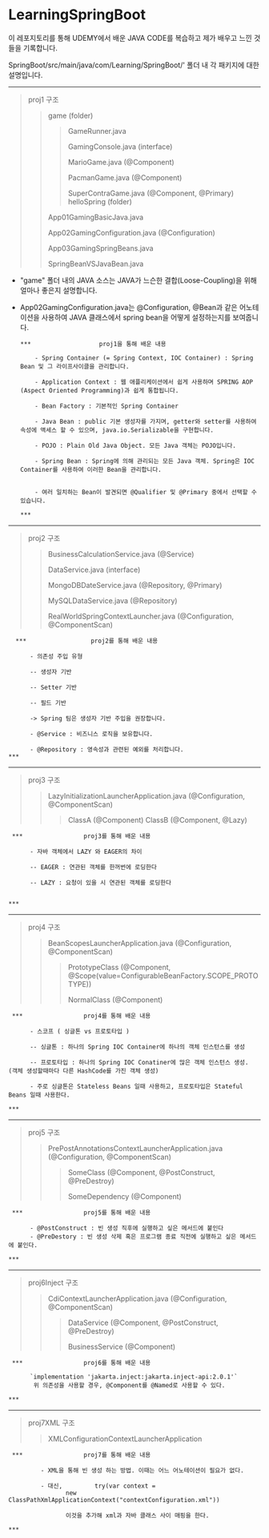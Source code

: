 # LearningSpringBoot

 이 레포지토리를 통해 UDEMY에서 배운 JAVA CODE를 복습하고 제가 배우고 느낀 것들을 기록합니다.

 SpringBoot/src/main/java/com/Learning/SpringBoot/' 폴더 내 각 패키지에 대한 설명입니다.

 
--------------
> proj1 구조
>> game (folder)
>>> GameRunner.java
>>> 
>>> GamingConsole.java (interface)
>>> 
>>> MarioGame.java (@Component)
>>> 
>>> PacmanGame.java  (@Component)
>>> 
>>> SuperContraGame.java (@Component, @Primary)
>> helloSpring (folder)
>>
>> App01GamingBasicJava.java
>>
>> App02GamingConfiguration.java (@Configuration)
>>
>> App03GamingSpringBeans.java
>>
>> SpringBeanVSJavaBean.java
>> 

- "game" 폴더 내의 JAVA 소스는 JAVA가 느슨한 결합(Loose-Coupling)을 위해 얼마나 좋은지 설명합니다.
- App02GamingConfiguration.java는 @Configuration, @Bean과 같은 어노테이션을 사용하여 JAVA 클래스에서 spring bean을 어떻게 설정하는지를 보여줍니다.

      ***                   proj1을 통해 배운 내용
  
          - Spring Container (= Spring Context, IOC Container) : Spring Bean 및 그 라이프사이클을 관리합니다.
  
          - Application Context : 웹 애플리케이션에서 쉽게 사용하며 SPRING AOP (Aspect Oriented Programming)과 쉽게 통합됩니다.
  
          - Bean Factory : 기본적인 Spring Container
  
          - Java Bean : public 기본 생성자를 가지며, getter와 setter를 사용하여 속성에 액세스 할 수 있으며, java.io.Serializable을 구현합니다.
  
          - POJO : Plain Old Java Object. 모든 Java 객체는 POJO입니다.
  
          - Spring Bean : Spring에 의해 관리되는 모든 Java 객체. Spring은 IOC Container를 사용하여 이러한 Bean을 관리합니다.

  
          - 여러 일치하는 Bean이 발견되면 @Qualifier 및 @Primary 중에서 선택할 수 있습니다.
                                                                                                        ***
--------------
> proj2 구조
>> BusinessCalculationService.java (@Service)
>>
>> DataService.java (interface)
>>
>> MongoDBDateService.java (@Repository, @Primary)
>>
>> MySQLDataService.java (@Repository)
>>
>> RealWorldSpringContextLauncher.java (@Configuration, @ComponentScan)
>> 

      ***                  proj2를 통해 배운 내용
  
          - 의존성 주입 유형
      
          -- 생성자 기반
      
          -- Setter 기반
      
          -- 필드 기반
          
          -> Spring 팀은 생성자 기반 주입을 권장합니다.

          - @Service : 비즈니스 로직을 보유합니다. 

          - @Repository : 영속성과 관련된 예외를 처리합니다.                                     ***
                                                                                                        

---------------
                                                                                                        
> proj3 구조
>> LazyInitializationLauncherApplication.java (@Configuration, @ComponentScan)
>>> ClassA (@Component)
>>> ClassB (@Component, @Lazy)

     ***                 proj3를 통해 배운 내용
  
          - 자바 객체에서 LAZY 와 EAGER의 차이
          
          -- EAGER : 연관된 객체를 한꺼번에 로딩한다
          
          -- LAZY : 요청이 있을 시 연관된 객체를 로딩한다
          
                                                                                         ***

---------------


> proj4 구조
>> BeanScopesLauncherApplication.java (@Configuration, @ComponentScan)
>> 
>>> PrototypeClass (@Component, @Scope(value=ConfigurableBeanFactory.SCOPE_PROTOTYPE))
>>> 
>>> NormalClass (@Component)


     ***                 proj4를 통해 배운 내용
  
          - 스코프 ( 싱글톤 vs 프로토타입 )
          
          -- 싱글톤 : 하나의 Spring IOC Container에 하나의 객체 인스턴스를 생성
          
          -- 프로토타입 : 하나의 Spring IOC Conatiner에 많은 객체 인스턴스 생성. (객체 생성할때마다 다른 HashCode를 가진 객체 생성)

          - 주로 싱글톤은 Stateless Beans 일때 사용하고, 프로토타입은 Stateful Beans 일때 사용한다.
                                                                                         ***

---------------


> proj5 구조
>> PrePostAnnotationsContextLauncherApplication.java (@Configuration, @ComponentScan)
>> 
>>> SomeClass (@Component, @PostConstruct, @PreDestroy)
>>> 
>>> SomeDependency (@Component)


     ***                 proj5를 통해 배운 내용
  
          - @PostConstruct : 빈 생성 직후에 실행하고 싶은 메서드에 붙인다
          - @PreDestory : 빈 생성 삭제 혹은 프로그램 종료 직전에 실행하고 싶은 메서드에 붙인다.
                                                                                         ***

---------------


> proj6Inject 구조
>> CdiContextLauncherApplication.java (@Configuration, @ComponentScan)
>> 
>>> DataService (@Component, @PostConstruct, @PreDestroy)
>>> 
>>> BusinessService (@Component)

     ***                 proj6를 통해 배운 내용
  
          `implementation 'jakarta.inject:jakarta.inject-api:2.0.1'`
           위 의존성을 사용할 경우, @Component를 @Named로 사용할 수 있다.
                                                                                         ***


---------------


> proj7XML 구조
>> XMLConfigurationContextLauncherApplication

                                                                                                    
                                                                                                    
     ***                 proj7를 통해 배운 내용
  
             - XML을 통해 빈 생성 하는 방법. 이때는 어느 어노테이션이 필요가 없다.

             - 대신,         try(var context =
                    new ClassPathXmlApplicationContext("contextConfiguration.xml"))

                    이것을 추가해 xml과 자바 클래스 사이 매핑을 한다.
                                                                                         ***


